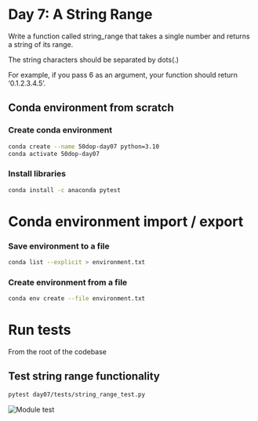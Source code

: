 # Day 7: A String Range

Write a function called string_range that takes a single number and returns a string of its range.

The string characters should be separated by dots(.)

For example, if you pass 6 as an argument, your function should return ‘0.1.2.3.4.5’.

## Conda environment from scratch

### Create conda environment

``` bash
conda create --name 50dop-day07 python=3.10 
conda activate 50dop-day07
```

### Install libraries

``` bash
conda install -c anaconda pytest
```

# Conda environment import / export

### Save environment to a file

``` bash
conda list --explicit > environment.txt
```

### Create environment from a file

``` bash
conda env create --file environment.txt
```

# Run tests

From the root of the codebase

## Test string range functionality

``` bash
pytest day07/tests/string_range_test.py
```

![Module test](image-day07-test-module.png "Module test")
